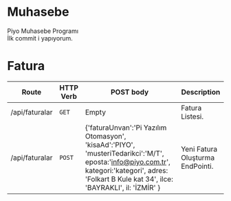 # Muhasebe
Piyo Muhasebe Programı <br />
İlk commit i yapıyorum.

# Fatura

| Route | HTTP Verb	 | POST body	 | Description	 |
| --- | --- | --- | --- |
| /api/faturalar | `GET` | Empty | Fatura Listesi. |
| /api/faturalar | `POST` | {'faturaUnvan':'Pi Yazılım Otomasyon', 'kisaAd':'PIYO', 'musteriTedarikci':'M/T', eposta:'info@piyo.com.tr', kategori:'kategori', adres: 'Folkart B Kule kat 34', ilce: 'BAYRAKLI', il: 'İZMİR' } | Yeni Fatura Oluşturma EndPointi. |
